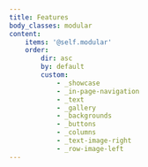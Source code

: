 ```yaml
---
title: Features
body_classes: modular
content:
    items: '@self.modular'
    order:
        dir: asc
        by: default
        custom:
            - _showcase
            - _in-page-navigation
            - _text
            - _gallery
            - _backgrounds
            - _buttons
            - _columns
            - _text-image-right
            - _row-image-left
---
```

